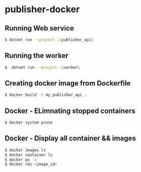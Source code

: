 ﻿# publisher-docker


## Running Web service

```bash
$ dotnet run --project .\publisher_api\ 
```

## Running the worker

```bash
$  dotnet run --project .\worker\
```

## Creating docker image from Dockerfile

```bash
$ docker build -t my_publisher_api .
```

## Docker - ELimnating stopped containers

```bash
$ docker system prune
```

## Docker - Display all container && images

```bash
$ docker images ls
$ docker container ls
$ docker ps -a
$ docker rmi <image_id>
```